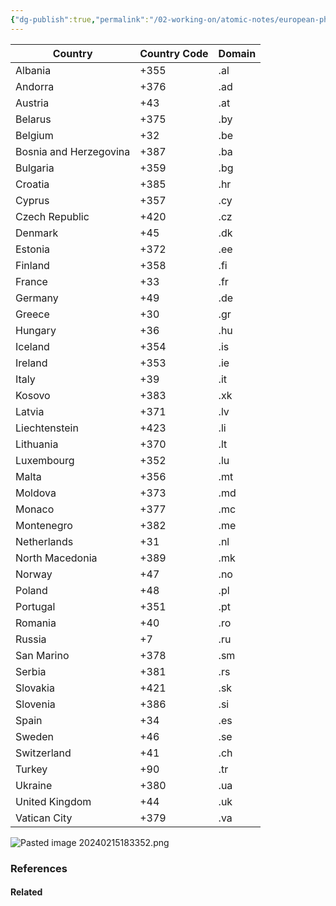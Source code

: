 ```yaml
---
{"dg-publish":true,"permalink":"/02-working-on/atomic-notes/european-phone-numbers-signifiers/","title":"Fleeting Notes","tags":["type/atomic-note"],"noteIcon":"","created":"Thursday, November 30th 2023, 10:19:50 pm","updated":"2024-02-15T18:36:28.566+01:00"}
---
```



| Country                | Country Code | Domain |
| ---------------------- | ------------ | ------ |
| Albania                | +355         | .al    |
| Andorra                | +376         | .ad    |
| Austria                | +43          | .at    |
| Belarus                | +375         | .by    |
| Belgium                | +32          | .be    |
| Bosnia and Herzegovina | +387         | .ba    |
| Bulgaria               | +359         | .bg    |
| Croatia                | +385         | .hr    |
| Cyprus                 | +357         | .cy    |
| Czech Republic         | +420         | .cz    |
| Denmark                | +45          | .dk    |
| Estonia                | +372         | .ee    |
| Finland                | +358         | .fi    |
| France                 | +33          | .fr    |
| Germany                | +49          | .de    |
| Greece                 | +30          | .gr    |
| Hungary                | +36          | .hu    |
| Iceland                | +354         | .is    |
| Ireland                | +353         | .ie    |
| Italy                  | +39          | .it    |
| Kosovo                 | +383         | .xk    |
| Latvia                 | +371         | .lv    |
| Liechtenstein          | +423         | .li    |
| Lithuania              | +370         | .lt    |
| Luxembourg             | +352         | .lu    |
| Malta                  | +356         | .mt    |
| Moldova                | +373         | .md    |
| Monaco                 | +377         | .mc    |
| Montenegro             | +382         | .me    |
| Netherlands            | +31          | .nl    |
| North Macedonia        | +389         | .mk    |
| Norway                 | +47          | .no    |
| Poland                 | +48          | .pl    |
| Portugal               | +351         | .pt    |
| Romania                | +40          | .ro    |
| Russia                 | +7           | .ru    |
| San Marino             | +378         | .sm    |
| Serbia                 | +381         | .rs    |
| Slovakia               | +421         | .sk    |
| Slovenia               | +386         | .si    |
| Spain                  | +34          | .es    |
| Sweden                 | +46          | .se    |
| Switzerland            | +41          | .ch    |
| Turkey                 | +90          | .tr    |
| Ukraine                | +380         | .ua    |
| United Kingdom         | +44          | .uk    |
| Vatican City           | +379         | .va    |



![Pasted image 20240215183352.png](/img/user/98_Archives/Attachments/Pasted%20image%2020240215183352.png)
### References
#### Related
